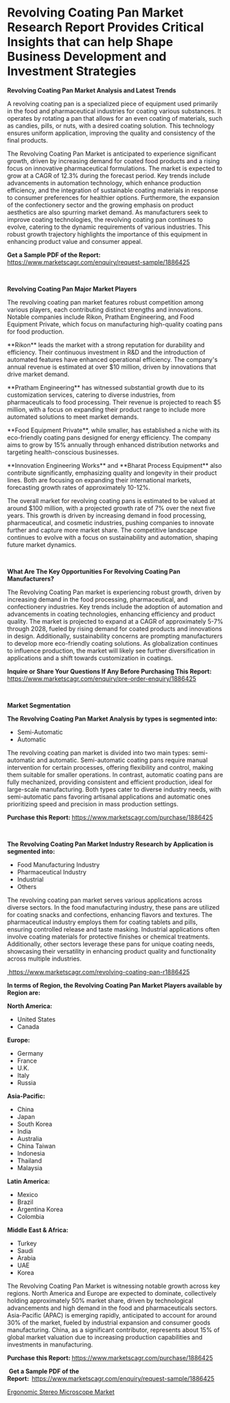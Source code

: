 <p><h1>Revolving Coating Pan Market Research Report Provides Critical Insights that can help Shape Business Development and Investment Strategies</h1></p><p><strong>Revolving Coating Pan Market Analysis and Latest Trends</strong></p>
<p><p>A revolving coating pan is a specialized piece of equipment used primarily in the food and pharmaceutical industries for coating various substances. It operates by rotating a pan that allows for an even coating of materials, such as candies, pills, or nuts, with a desired coating solution. This technology ensures uniform application, improving the quality and consistency of the final products.</p><p>The Revolving Coating Pan Market is anticipated to experience significant growth, driven by increasing demand for coated food products and a rising focus on innovative pharmaceutical formulations. The market is expected to grow at a CAGR of 12.3% during the forecast period. Key trends include advancements in automation technology, which enhance production efficiency, and the integration of sustainable coating materials in response to consumer preferences for healthier options. Furthermore, the expansion of the confectionery sector and the growing emphasis on product aesthetics are also spurring market demand. As manufacturers seek to improve coating technologies, the revolving coating pan continues to evolve, catering to the dynamic requirements of various industries. This robust growth trajectory highlights the importance of this equipment in enhancing product value and consumer appeal.</p></p>
<p><strong>Get a Sample PDF of the Report:&nbsp;</strong> <a href="https://www.marketscagr.com/enquiry/request-sample/1886425?utm_campaign=2446&utm_medium=2&utm_source=Github&utm_content=ia&utm_term=20022025&utm_id=revolving-coating-pan">https://www.marketscagr.com/enquiry/request-sample/1886425</a></p>
<p>&nbsp;</p>
<p><strong>Revolving Coating Pan Major Market Players</strong></p>
<p><p>The revolving coating pan market features robust competition among various players, each contributing distinct strengths and innovations. Notable companies include Rikon, Pratham Engineering, and Food Equipment Private, which focus on manufacturing high-quality coating pans for food production.</p><p>**Rikon** leads the market with a strong reputation for durability and efficiency. Their continuous investment in R&D and the introduction of automated features have enhanced operational efficiency. The company's annual revenue is estimated at over $10 million, driven by innovations that drive market demand.</p><p>**Pratham Engineering** has witnessed substantial growth due to its customization services, catering to diverse industries, from pharmaceuticals to food processing. Their revenue is projected to reach $5 million, with a focus on expanding their product range to include more automated solutions to meet market demands.</p><p>**Food Equipment Private**, while smaller, has established a niche with its eco-friendly coating pans designed for energy efficiency. The company aims to grow by 15% annually through enhanced distribution networks and targeting health-conscious businesses.</p><p>**Innovation Engineering Works** and **Bharat Process Equipment** also contribute significantly, emphasizing quality and longevity in their product lines. Both are focusing on expanding their international markets, forecasting growth rates of approximately 10-12%.</p><p>The overall market for revolving coating pans is estimated to be valued at around $100 million, with a projected growth rate of 7% over the next five years. This growth is driven by increasing demand in food processing, pharmaceutical, and cosmetic industries, pushing companies to innovate further and capture more market share. The competitive landscape continues to evolve with a focus on sustainability and automation, shaping future market dynamics.</p></p>
<p>&nbsp;</p>
<p><strong>What Are The Key Opportunities For Revolving Coating Pan Manufacturers?</strong></p>
<p><p>The Revolving Coating Pan market is experiencing robust growth, driven by increasing demand in the food processing, pharmaceutical, and confectionery industries. Key trends include the adoption of automation and advancements in coating technologies, enhancing efficiency and product quality. The market is projected to expand at a CAGR of approximately 5-7% through 2028, fueled by rising demand for coated products and innovations in design. Additionally, sustainability concerns are prompting manufacturers to develop more eco-friendly coating solutions. As globalization continues to influence production, the market will likely see further diversification in applications and a shift towards customization in coatings.</p></p>
<p><strong>Inquire or Share Your Questions If Any Before Purchasing This Report:</strong> <a href="https://www.marketscagr.com/enquiry/pre-order-enquiry/1886425?utm_campaign=2446&utm_medium=2&utm_source=Github&utm_content=ia&utm_term=20022025&utm_id=revolving-coating-pan">https://www.marketscagr.com/enquiry/pre-order-enquiry/1886425</a></p>
<p>&nbsp;</p>
<p><strong>Market Segmentation</strong></p>
<p><strong>The Revolving Coating Pan Market Analysis by types is segmented into:</strong></p>
<p><ul><li>Semi-Automatic</li><li>Automatic</li></ul></p>
<p><p>The revolving coating pan market is divided into two main types: semi-automatic and automatic. Semi-automatic coating pans require manual intervention for certain processes, offering flexibility and control, making them suitable for smaller operations. In contrast, automatic coating pans are fully mechanized, providing consistent and efficient production, ideal for large-scale manufacturing. Both types cater to diverse industry needs, with semi-automatic pans favoring artisanal applications and automatic ones prioritizing speed and precision in mass production settings.</p></p>
<p><strong>Purchase this Report:&nbsp;</strong><a href="https://www.marketscagr.com/purchase/1886425?utm_campaign=2446&utm_medium=2&utm_source=Github&utm_content=ia&utm_term=20022025&utm_id=revolving-coating-pan">https://www.marketscagr.com/purchase/1886425</a></p>
<p>&nbsp;</p>
<p><strong>The Revolving Coating Pan Market Industry Research by Application is segmented into:</strong></p>
<p><ul><li>Food Manufacturing Industry</li><li>Pharmaceutical Industry</li><li>Industrial</li><li>Others</li></ul></p>
<p><p>The revolving coating pan market serves various applications across diverse sectors. In the food manufacturing industry, these pans are utilized for coating snacks and confections, enhancing flavors and textures. The pharmaceutical industry employs them for coating tablets and pills, ensuring controlled release and taste masking. Industrial applications often involve coating materials for protective finishes or chemical treatments. Additionally, other sectors leverage these pans for unique coating needs, showcasing their versatility in enhancing product quality and functionality across multiple industries.</p></p>
<p><a href="https://www.marketscagr.com/revolving-coating-pan-r1886425?utm_campaign=2446&utm_medium=2&utm_source=Github&utm_content=ia&utm_term=20022025&utm_id=revolving-coating-pan">&nbsp;https://www.marketscagr.com/revolving-coating-pan-r1886425</a></p>
<p><strong>In terms of Region, the Revolving Coating Pan Market Players available by Region are:</strong></p>
<p>
    <p> <strong> North America: </strong>
        <ul>
            <li>United States</li>
            <li>Canada</li>
        </ul>
        </p> 
    <p> <strong> Europe: </strong>
        <ul>
            <li>Germany</li>
            <li>France</li>
            <li>U.K.</li>
            <li>Italy</li>
            <li>Russia</li>
        </ul>
        </p> 
    <p> <strong> Asia-Pacific: </strong>
        <ul>
            <li>China</li>
            <li>Japan</li>
            <li>South Korea</li>
            <li>India</li>
            <li>Australia</li>
            <li>China Taiwan</li>
            <li>Indonesia</li>
            <li>Thailand</li>
            <li>Malaysia</li>
        </ul>
        </p> 
    <p> <strong> Latin America: </strong>
        <ul>
            <li>Mexico</li>
            <li>Brazil</li>
            <li>Argentina Korea</li>
            <li>Colombia</li>
        </ul>
        </p> 
    <p> <strong> Middle East & Africa: </strong>
        <ul>
            <li>Turkey</li>
            <li>Saudi</li>
            <li>Arabia</li>
            <li>UAE</li>
            <li>Korea</li>
        </ul>
    </p>
    </p>
<p><p>The Revolving Coating Pan Market is witnessing notable growth across key regions. North America and Europe are expected to dominate, collectively holding approximately 50% market share, driven by technological advancements and high demand in the food and pharmaceuticals sectors. Asia-Pacific (APAC) is emerging rapidly, anticipated to account for around 30% of the market, fueled by industrial expansion and consumer goods manufacturing. China, as a significant contributor, represents about 15% of global market valuation due to increasing production capabilities and investments in manufacturing.</p></p>
<p><strong>Purchase this Report: </strong><a href="https://www.marketscagr.com/purchase/1886425?utm_campaign=2446&utm_medium=2&utm_source=Github&utm_content=ia&utm_term=20022025&utm_id=revolving-coating-pan">https://www.marketscagr.com/purchase/1886425</a></p>
<p>&nbsp;<strong>Get a Sample PDF of the Report:&nbsp;&nbsp;</strong><a href="https://www.marketscagr.com/enquiry/request-sample/1886425?utm_campaign=2446&utm_medium=2&utm_source=Github&utm_content=ia&utm_term=20022025&utm_id=revolving-coating-pan">https://www.marketscagr.com/enquiry/request-sample/1886425</a></p>
<p><strong></strong></p>
<p><p><a href="https://github.com/schwminh2001101/Market-Research-Report-List-1/blob/main/ergonomic-stereo-microscope-market.md?utm_campaign=2446&utm_medium=2&utm_source=Github&utm_content=ia&utm_term=20022025&utm_id=revolving-coating-pan">Ergonomic Stereo Microscope Market</a></p></p>